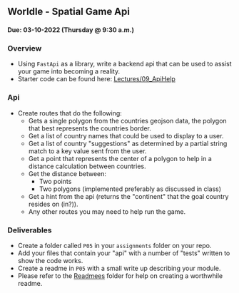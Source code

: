 ## Worldle - Spatial Game Api
#### Due: 03-10-2022 (Thursday @ 9:30 a.m.)


### Overview

- Using `FastApi` as a library, write a backend api that can be used to assist your game into becoming a reality. 
- Starter code can be found here: [Lectures/09_ApiHelp](../../Lectures/09_ApiHelp/README.md)


### Api
- Create routes that do the following:
  - Gets a single polygon from the countries geojson data, the polygon that best represents the countries border.
  - Get a list of country names that could be used to display to a user.
  - Get a list of country "suggestions" as determined by a partial string match to a key value sent from the user.
  - Get a point that represents the center of a polygon to help in a distance calculation between countries.
  - Get the distance between:
    - Two points
    - Two polygons (implemented preferably as discussed in class)
  - Get a hint from the api (returns the "continent" that the goal country resides on (in?)). 
  - Any other routes you may need to help run the game.


### Deliverables

- Create a folder called `P05` in your `assignments` folder on your repo.
- Add your files that contain your "api" with a number of "tests" written to show the code works. 
- Create a readme in `P05` with a small write up describing your module. 
- Please refer to the [Readmees](../../Resources/02-Readmees/README.md) folder for help on creating a worthwhile readme.

